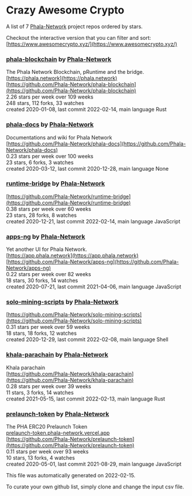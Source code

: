 # Crazy Awesome Crypto
A list of 7 [Phala-Network](https://github.com/Phala-Network) project repos ordered by stars.  

Checkout the interactive version that you can filter and sort: 
[https://www.awesomecrypto.xyz/](https://www.awesomecrypto.xyz/)  


### [phala-blockchain](https://github.com/Phala-Network/phala-blockchain) by [Phala-Network](https://github.com/Phala-Network)  
The Phala Network Blockchain, pRuntime and the bridge.  
[https://phala.network](https://phala.network)  
[https://github.com/Phala-Network/phala-blockchain](https://github.com/Phala-Network/phala-blockchain)  
2.26 stars per week over 109 weeks  
248 stars, 112 forks, 33 watches  
created 2020-01-08, last commit 2022-02-14, main language Rust  


### [phala-docs](https://github.com/Phala-Network/phala-docs) by [Phala-Network](https://github.com/Phala-Network)  
Documentations and wiki for Phala Network  
[https://github.com/Phala-Network/phala-docs](https://github.com/Phala-Network/phala-docs)  
0.23 stars per week over 100 weeks  
23 stars, 6 forks, 3 watches  
created 2020-03-12, last commit 2020-12-28, main language None  


### [runtime-bridge](https://github.com/Phala-Network/runtime-bridge) by [Phala-Network](https://github.com/Phala-Network)  
  
[https://github.com/Phala-Network/runtime-bridge](https://github.com/Phala-Network/runtime-bridge)  
0.38 stars per week over 60 weeks  
23 stars, 28 forks, 8 watches  
created 2020-12-21, last commit 2022-02-14, main language JavaScript  


### [apps-ng](https://github.com/Phala-Network/apps-ng) by [Phala-Network](https://github.com/Phala-Network)  
Yet another UI for Phala Network.  
[https://app.phala.network](https://app.phala.network)  
[https://github.com/Phala-Network/apps-ng](https://github.com/Phala-Network/apps-ng)  
0.22 stars per week over 82 weeks  
18 stars, 30 forks, 14 watches  
created 2020-07-21, last commit 2021-04-06, main language JavaScript  


### [solo-mining-scripts](https://github.com/Phala-Network/solo-mining-scripts) by [Phala-Network](https://github.com/Phala-Network)  
  
[https://github.com/Phala-Network/solo-mining-scripts](https://github.com/Phala-Network/solo-mining-scripts)  
0.31 stars per week over 59 weeks  
18 stars, 18 forks, 12 watches  
created 2020-12-29, last commit 2022-02-08, main language Shell  


### [khala-parachain](https://github.com/Phala-Network/khala-parachain) by [Phala-Network](https://github.com/Phala-Network)  
Khala parachain  
[https://github.com/Phala-Network/khala-parachain](https://github.com/Phala-Network/khala-parachain)  
0.28 stars per week over 39 weeks  
11 stars, 3 forks, 14 watches  
created 2021-05-15, last commit 2022-02-13, main language Rust  


### [prelaunch-token](https://github.com/Phala-Network/prelaunch-token) by [Phala-Network](https://github.com/Phala-Network)  
The PHA ERC20 Prelaunch Token  
[prelaunch-token.phala-network.vercel.app](prelaunch-token.phala-network.vercel.app)  
[https://github.com/Phala-Network/prelaunch-token](https://github.com/Phala-Network/prelaunch-token)  
0.11 stars per week over 93 weeks  
10 stars, 13 forks, 4 watches  
created 2020-05-01, last commit 2021-08-29, main language JavaScript  


This file was automatically generated on 2022-02-15.  

To curate your own github list, simply clone and change the input csv file.  